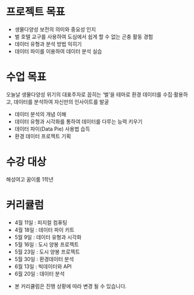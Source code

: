 # 프로젝트 목표 
- 생물다양성 보전의 의미와 중요성 인지
- 벌 호텔 교구를 사용하여 도심에서 쉽게 할 수 없는 곤충 활동 경험 
- 데이터 유형과 분석 방법 익히기 
- 데이터 파이를 이용하여 데이터 분석 실습  

# 수업 목표 
오늘날 생물다양성 위기의 대표주자로 꼽히는 ‘벌’을 테마로
환경 데이터를 수집·활용하고, 데이터를 분석하여 자신만의 인사이트를 발굴
- 데이터 분석의 개념 이해
- 데이터 유형과 시각화를 통하여 데이터를 다루는 능력 키우기
- 데이터 파이(Data Pie) 사용법 습득
- 환경 데이터 프로젝트 기획

# 수강 대상
해성여고 꿈이룸 1학년 

# 커리큘럼 
- 4월 11일 : 피지컬 컴퓨팅 
- 4월 18일 : 데이터 파이 키트 
- 5월 9일 : 데이터 유형과 시각화
- 5월 16일 : 도시 양봉 프로젝트
- 5월 23일 : 도시 양봉 프로젝트
- 5월 30일 : 환경데이터 분석 
- 6월 13일 : 빅데이터와 API
- 6월 20일 : 데이터 분석 

* 본 커리큘럼은 진행 상황에 따라 변경 될 수 있습니다. 